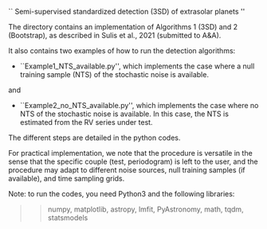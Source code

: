 `` Semi-supervised standardized detection (3SD) of extrasolar planets ''
 
 The directory contains an implementation of Algorithms 1 (3SD) and 2 (Bootstrap), as described in Sulis et al., 2021 (submitted to A&A).
 
 It also contains two examples of how to run the detection algorithms:
 
 - ``Example1_NTS_available.py'', which implements the case where a null training sample (NTS) of the stochastic noise is available. 
 
 and
 
 - ``Example2_no_NTS_available.py'', which implements the case where no NTS of the stochastic noise is available. In this case, the NTS is estimated from the RV series under test. 
 
The different steps are detailed in the python codes.

For practical implementation, we note that the procedure is versatile in the sense that the specific couple (test, periodogram) is left to the user, and the procedure may adapt to different noise sources, null training samples (if available), and time sampling grids. 

Note: to run the codes, you need Python3 and the following libraries:
>> numpy, matplotlib, astropy, lmfit, PyAstronomy, math, tqdm, statsmodels

 
